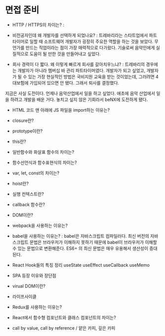 # 면접 준비

- HTTP / HTTPS의 차이는?
:

- 비전공자인데 왜 개발자를 선택하게 되었나요?
: 트레바리라는 스타트업에서 파트타이머로 일할 때 소프트웨어 개발자가 굉장히 주요한 역할을 하는 것을 보았다. 무언가를 만드는 직업이라는 점이 가장 매력적으로 다가왔다. 기술로써 음악인에게 실질적으로 도움이 될 만한 것을 만들어내고 싶었다. 

- 회사 경력이 다 짧다. 왜 이렇게 빠르게 회사를 갈아치우느냐?
: 트레바리의 경우에는 개발자가 아니라 멤버십 바 관리 파트타이머였다. 개발자가 되고 싶었고, 개발자가 될 수 있는 가장 현실적인 방법은 국비지원 교육을 받는 것이었는데, 그러려면 4대보험에 가입되어 있으면 안 됐다. 그래서 퇴사를 결정했다.

지금은 사실 도전이다. 언제나 음악산업에서 일을 하고 싶었다. 애초에 음악 산업에서 일을 하려고 개발을 배운 거다. 놓치고 싶지 않은 기회라서 beNX에 도전하게 됐다.

- HTML 코드 맨 아래에 JS 파일을 import하는 이유는?
- closure란?
- prototype이란?
- this란?
- 일반함수와 화살표 함수의 차이는?
- 함수선언식과 함수표현식의 차이는?
- var, let, const의 차이는?
- hoist란?
- 실행 컨텍스트란?
- callback 함수란?
- DOM이란?

- webpack을 사용하는 이유는?
- babel을 사용하는 이유는?
: babel은 자바스크립트 컴파일러다. 최신 버전의 자바스크립트 문법은 브라우저가 이해하지 못하기 때문에 babel이 브라우저가 이해할 수 있는 문법으로 변환해준다. ES6+ 의 최신 문법은 매우 유용해서 생산성이 증대된다.


- React Hook들의 특징 정리
useState
useEffect
useCallback
useMemo

- SPA 등장 이유와 장단점
- virual DOM이란?
- 라이프사이클
- Redux를 사용하는 이유는?
- React에서 함수형 컴포넌트와 클래스 컴포넌트의 차이는?
- call by value, call by reference / 얕은 카피, 깊은 카피